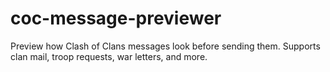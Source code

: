 # coc-message-previewer
Preview how Clash of Clans messages look before sending them. Supports clan mail, troop requests, war letters, and more.
